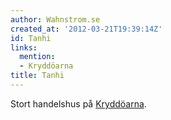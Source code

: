 ```yaml
---
author: Wahnstrom.se
created_at: '2012-03-21T19:39:14Z'
id: Tanhi
links:
  mention:
  - Kryddöarna
title: Tanhi
---
```


Stort handelshus på [Kryddöarna].

  [Kryddöarna]: Kryddöarna